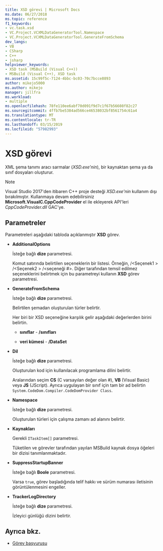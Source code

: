 ```yaml
---
title: XSD görevi | Microsoft Docs
ms.date: 06/27/2018
ms.topic: reference
f1_keywords:
- vc.task.xsd
- VC.Project.VCXMLDataGeneratorTool.Namespace
- VC.Project.VCXMLDataGeneratorTool.GenerateFromSchema
dev_langs:
- VB
- CSharp
- C++
- jsharp
helpviewer_keywords:
- XSD task (MSBuild (Visual C++))
- MSBuild (Visual C++), XSD task
ms.assetid: 15c99f5c-7124-4bbc-bc03-70c7bcce8893
author: mikejo5000
ms.author: mikejo
manager: jillfra
ms.workload:
- multiple
ms.openlocfilehash: 78fe110ee6abf70d091f9d7c1f67b56608f82c27
ms.sourcegitcommit: 4ffb7be5384ad566ce46538032bf8561754c61a4
ms.translationtype: MT
ms.contentlocale: tr-TR
ms.lasthandoff: 03/15/2019
ms.locfileid: "57982993"
---
```

# <a name="xsd-task"></a>XSD görevi
XML şema tanımı aracı sarmalar (*XSD.exe'nin*), bir kaynaktan şema ya da sınıf dosyaları oluşturur.

> [!NOTE]
> Visual Studio 2017'den itibaren C++ proje desteği *XSD.exe'nin* kullanım dışı bırakılmıştır. Kullanmaya devam edebilirsiniz **Microsoft.VisualC.CppCodeProvider** el ile ekleyerek API'leri *CppCodeProvider.dll* GAC'ye.

## <a name="parameters"></a>Parametreler
 Parametreleri aşağıdaki tabloda açıklanmıştır **XSD** görev.

-   **AdditionalOptions**

     İsteğe bağlı **dize** parametresi.

     Komut satırında belirtilen seçeneklerin bir listesi. Örneğin, /\<Seçenek1 > /\<Seçenek2 > /\<seçeneği #>. Diğer tarafından temsil edilmez seçeneklerini belirtmek için bu parametreyi kullanın **XSD** görev parametresi.

-   **GenerateFromSchema**

     İsteğe bağlı **dize** parametresi.

     Belirtilen şemadan oluşturulan türler belirtir.

     Her biri bir XSD seçeneğine karşılık gelir aşağıdaki değerlerden birini belirtin.

    -   **sınıflar** -   **/sınıfları**

    -   **veri kümesi** -   **/DataSet**

-   **Dil**

     İsteğe bağlı **dize** parametresi.

     Oluşturulan kod için kullanılacak programlama dilini belirtir.

     Aralarından seçim **CS** (C varsayılan değer olan #), **VB** (Visual Basic) veya **JS** (JScript). Ayrıca uygulayan bir sınıf için tam bir ad belirtin `System.CodeDom.Compiler.CodeDomProvider Class`.

-   **Namespace**

     İsteğe bağlı **dize** parametresi.

     Oluşturulan türleri için çalışma zamanı ad alanını belirtir.

-   **Kaynakları**

     Gerekli `ITaskItem[]` parametresi.

     Tüketilen ve görevler tarafından yayılan MSBuild kaynak dosya öğeleri bir dizisi tanımlanmaktadır.

-   **SuppressStartupBanner**

     İsteğe bağlı **Boole** parametresi.

     Varsa `true`, görev başladığında telif hakkı ve sürüm numarası iletisinin görüntülenmesini engeller.

-   **TrackerLogDirectory**

     İsteğe bağlı **dize** parametresi.

     İzleyici günlüğü dizini belirtir.

## <a name="see-also"></a>Ayrıca bkz.
- [Görev başvurusu](../msbuild/msbuild-task-reference.md)